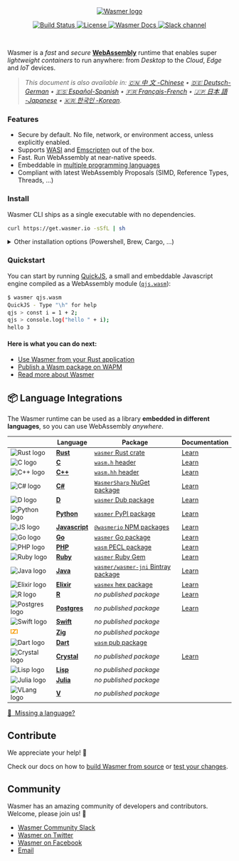 <div align="center">
  <a href="https://wasmer.io" target="_blank" rel="noopener noreferrer">
    <img width="300" src="https://raw.githubusercontent.com/wasmerio/wasmer/master/assets/logo.png" alt="Wasmer logo">
  </a>

  <p>
    <a href="https://github.com/wasmerio/wasmer/actions?query=workflow%3Abuild">
      <img src="https://github.com/wasmerio/wasmer/workflows/build/badge.svg?style=flat-square" alt="Build Status">
    </a>
    <a href="https://github.com/wasmerio/wasmer/blob/master/LICENSE">
      <img src="https://img.shields.io/github/license/wasmerio/wasmer.svg" alt="License">
    </a>
    <a href="https://docs.wasmer.io">
      <img src="https://img.shields.io/static/v1?label=Docs&message=docs.wasmer.io&color=blue" alt="Wasmer Docs">
    </a>
    <a href="https://slack.wasmer.io">
      <img src="https://img.shields.io/static/v1?label=Slack&message=join%20us!&color=brighgreen" alt="Slack channel">
    </a>
  </p>
</div>

<br />

Wasmer is a _fast_ and _secure_ [**WebAssembly**](https://webassembly.org) runtime that enables super
_lightweight containers_ to run anywhere: from *Desktop* to the *Cloud*, *Edge* and *IoT* devices.

> _This document is also available in:
[🇨🇳 中 文 -Chinese](https://github.com/wasmerio/wasmer/blob/master/docs/cn/README.md) • 
[🇩🇪 Deutsch-German](https://github.com/wasmerio/wasmer/blob/master/docs/de/README.md) • 
[🇪🇸 Español-Spanish](https://github.com/wasmerio/wasmer/blob/master/docs/es/README.md) • 
[🇫🇷 Français-French](https://github.com/wasmerio/wasmer/blob/master/docs/fr/README.md) • 
[🇯🇵 日本 語 -Japanese](https://github.com/wasmerio/wasmer/blob/master/docs/ja/README.md) • 
[🇰🇷 한국인 -Korean](https://github.com/wasmerio/wasmer/blob/master/docs/ko/README.md)_.

### Features

* Secure by default. No file, network, or environment access, unless explicitly enabled.
* Supports [WASI](https://github.com/WebAssembly/WASI) and [Emscripten](https://emscripten.org/) out of the box.
* Fast. Run WebAssembly at near-native speeds.
* Embeddable in [multiple programming languages](https://github.com/wasmerio/wasmer/#-language-integrations)
* Compliant with latest WebAssembly Proposals (SIMD, Reference Types, Threads, ...)

### Install

Wasmer CLI ships as a single executable with no dependencies.

```sh
curl https://get.wasmer.io -sSfL | sh
```


<details>
  <summary>Other installation options (Powershell, Brew, Cargo, ...)</summary>
  
  _Wasmer can be installed from various package managers. Choose the one that fits best for your environment:_
  
  * Powershell (Windows)
    ```powershell
    iwr https://win.wasmer.io -useb | iex
    ```

  * <a href="https://formulae.brew.sh/formula/wasmer">Homebrew</a> (macOS, Linux)

    ```sh
    brew install wasmer
    ```

  * <a href="https://github.com/ScoopInstaller/Main/blob/master/bucket/wasmer.json">Scoop</a> (Windows)

    ```sh
    scoop install wasmer
    ```

  * <a href="https://chocolatey.org/packages/wasmer">Chocolatey</a> (Windows)

    ```sh
    choco install wasmer
    ```
  
  * <a href="https://crates.io/crates/wasmer-cli/">Cargo</a>

    _Note: All the available
    features are described in the [`wasmer-cli`
    crate docs](https://github.com/wasmerio/wasmer/tree/master/lib/cli/README.md)_

    ```sh
    cargo install wasmer-cli
    ```

  > Looking for more installation options? See [the `wasmer-install`
  repository](https://github.com/wasmerio/wasmer-install) to learn
  more!
</details>

### Quickstart

You can start by running
[QuickJS](https://github.com/bellard/quickjs/), a small and
embeddable Javascript engine compiled as a WebAssembly module ([`qjs.wasm`](https://registry-cdn.wapm.io/contents/_/quickjs/0.0.3/build/qjs.wasm)):

```bash
$ wasmer qjs.wasm
QuickJS - Type "\h" for help
qjs > const i = 1 + 2;
qjs > console.log("hello " + i);
hello 3
```

#### Here is what you can do next:

- [Use Wasmer from your Rust application](https://docs.wasmer.io/integrations/rust)
- [Publish a Wasm package on WAPM](https://docs.wasmer.io/ecosystem/wapm/publishing-your-package)
- [Read more about Wasmer](https://medium.com/wasmer/)

## 📦 Language Integrations

The Wasmer runtime can be used as a library **embedded in different
languages**, so you can use WebAssembly _anywhere_.

| | Language | Package | Documentation |
|-|-|-|-|
| ![Rust logo] | [**Rust**][Rust integration] | [`wasmer` Rust crate] | [Learn][rust docs]
| ![C logo] | [**C**][C integration] | [`wasm.h` header] | [Learn][c docs] |
| ![C++ logo] | [**C++**][C integration] | [`wasm.hh` header] | [Learn][c docs] |
| ![C# logo] | [**C#**][C# integration] | [`WasmerSharp` NuGet package] | [Learn][c# docs] |
| ![D logo] | [**D**][D integration] | [`wasmer` Dub package] | [Learn][d docs] |
| ![Python logo] | [**Python**][Python integration] | [`wasmer` PyPI package] | [Learn][python docs] |
| ![JS logo] | [**Javascript**][JS integration] | [`@wasmerio` NPM packages] | [Learn][js docs] |
| ![Go logo] | [**Go**][Go integration] | [`wasmer` Go package] | [Learn][go docs] |
| ![PHP logo] | [**PHP**][PHP integration] | [`wasm` PECL package] | [Learn][php docs] |
| ![Ruby logo] | [**Ruby**][Ruby integration] | [`wasmer` Ruby Gem] | [Learn][ruby docs] |
| ![Java logo] | [**Java**][Java integration] | [`wasmer/wasmer-jni` Bintray package] | [Learn][java docs] |
| ![Elixir logo] | [**Elixir**][Elixir integration] | [`wasmex` hex package] | [Learn][elixir docs] |
| ![R logo] | [**R**][R integration] | *no published package* | [Learn][r docs] |
| ![Postgres logo] | [**Postgres**][Postgres integration] | *no published package* | [Learn][postgres docs] |
| ![Swift logo] | [**Swift**][Swift integration] | *no published package* | |
| ![Zig logo] | [**Zig**][Zig integration] | *no published package* | |
| ![Dart logo] | [**Dart**][Dart integration] | [`wasm` pub package] | |
| ![Crystal logo] | [**Crystal**][Crystal integration] | *no published package* | [Learn][crystal docs] |
| ![Lisp logo] | [**Lisp**][Lisp integration] | *no published package* | |
| ![Julia logo] | [**Julia**][Julia integration] | *no published package* | |
| ![VLang logo] | [**V**][vlang integration] | *no published package* | |

[👋&nbsp;&nbsp;Missing a language?](https://github.com/wasmerio/wasmer/issues/new?assignees=&labels=%F0%9F%8E%89+enhancement&template=---feature-request.md&title=)

[rust logo]: https://raw.githubusercontent.com/wasmerio/wasmer/master/assets/languages/rust.svg
[rust integration]: https://github.com/wasmerio/wasmer/tree/master/lib/api
[`wasmer` rust crate]: https://crates.io/crates/wasmer/
[rust docs]: https://docs.rs/wasmer/

[c logo]: https://raw.githubusercontent.com/wasmerio/wasmer/master/assets/languages/c.svg
[c integration]: https://github.com/wasmerio/wasmer/tree/master/lib/c-api
[`wasm.h` header]: https://github.com/wasmerio/wasmer/blob/master/lib/c-api/tests/wasm-c-api/include/wasm.h
[c docs]: https://docs.rs/wasmer-c-api/*/wasmer/wasm_c_api/index.html

[c++ logo]: https://raw.githubusercontent.com/wasmerio/wasmer/master/assets/languages/cpp.svg
[`wasm.hh` header]: https://github.com/wasmerio/wasmer/blob/master/lib/c-api/tests/wasm-c-api/include/wasm.hh

[c# logo]: https://raw.githubusercontent.com/wasmerio/wasmer/master/assets/languages/csharp.svg
[c# integration]: https://github.com/migueldeicaza/WasmerSharp
[`wasmersharp` nuget package]: https://www.nuget.org/packages/WasmerSharp/
[c# docs]: https://migueldeicaza.github.io/WasmerSharp/

[d logo]: https://raw.githubusercontent.com/wasmerio/wasmer/master/assets/languages/d.svg
[d integration]: https://github.com/chances/wasmer-d
[`wasmer` Dub package]: https://code.dlang.org/packages/wasmer
[d docs]: https://chances.github.io/wasmer-d

[python logo]: https://raw.githubusercontent.com/wasmerio/wasmer/master/assets/languages/python.svg
[python integration]: https://github.com/wasmerio/wasmer-python
[`wasmer` pypi package]: https://pypi.org/project/wasmer/
[python docs]: https://wasmerio.github.io/wasmer-python/api/wasmer

[go logo]: https://raw.githubusercontent.com/wasmerio/wasmer/master/assets/languages/go.svg
[go integration]: https://github.com/wasmerio/wasmer-go
[`wasmer` go package]: https://pkg.go.dev/github.com/wasmerio/wasmer-go/wasmer
[go docs]: https://pkg.go.dev/github.com/wasmerio/wasmer-go/wasmer?tab=doc

[php logo]: https://raw.githubusercontent.com/wasmerio/wasmer/master/assets/languages/php.svg
[php integration]: https://github.com/wasmerio/wasmer-php
[`wasm` pecl package]: https://pecl.php.net/package/wasm
[php docs]: https://wasmerio.github.io/wasmer-php/

[js logo]: https://raw.githubusercontent.com/wasmerio/wasmer/master/assets/languages/js.svg
[js integration]: https://github.com/wasmerio/wasmer-js
[`@wasmerio` npm packages]: https://www.npmjs.com/org/wasmer
[js docs]: https://docs.wasmer.io/integrations/js/reference-api

[ruby logo]: https://raw.githubusercontent.com/wasmerio/wasmer/master/assets/languages/ruby.svg
[ruby integration]: https://github.com/wasmerio/wasmer-ruby
[`wasmer` ruby gem]: https://rubygems.org/gems/wasmer
[ruby docs]: https://wasmerio.github.io/wasmer-ruby/wasmer_ruby/index.html

[java logo]: https://raw.githubusercontent.com/wasmerio/wasmer/master/assets/languages/java.svg
[java integration]: https://github.com/wasmerio/wasmer-java
[`wasmer/wasmer-jni` bintray package]: https://bintray.com/wasmer/wasmer-jni/wasmer-jni
[java docs]: https://github.com/wasmerio/wasmer-java/#api-of-the-wasmer-library

[elixir logo]: https://raw.githubusercontent.com/wasmerio/wasmer/master/assets/languages/elixir.svg
[elixir integration]: https://github.com/tessi/wasmex
[elixir docs]: https://hexdocs.pm/wasmex/api-reference.html
[`wasmex` hex package]: https://hex.pm/packages/wasmex

[r logo]: https://raw.githubusercontent.com/wasmerio/wasmer/master/assets/languages/r.svg
[r integration]: https://github.com/dirkschumacher/wasmr
[r docs]: https://github.com/dirkschumacher/wasmr#example

[postgres logo]: https://raw.githubusercontent.com/wasmerio/wasmer/master/assets/languages/postgres.svg
[postgres integration]: https://github.com/wasmerio/wasmer-postgres
[postgres docs]: https://github.com/wasmerio/wasmer-postgres#usage--documentation

[swift logo]: https://raw.githubusercontent.com/wasmerio/wasmer/master/assets/languages/swift.svg
[swift integration]: https://github.com/AlwaysRightInstitute/SwiftyWasmer

[zig logo]: https://raw.githubusercontent.com/ziglang/logo/master/zig-favicon.png
[zig integration]: https://github.com/zigwasm/wasmer-zig

[dart logo]: https://raw.githubusercontent.com/wasmerio/wasmer/master/assets/languages/dart.svg
[dart integration]: https://github.com/dart-lang/wasm
[`wasm` pub package]: https://pub.dev/packages/wasm

[lisp logo]: https://raw.githubusercontent.com/wasmerio/wasmer/master/assets/languages/lisp.svg
[lisp integration]: https://github.com/helmutkian/cl-wasm-runtime

[crystal logo]: https://raw.githubusercontent.com/wasmerio/wasmer/master/assets/languages/crystal.svg
[crystal integration]: https://github.com/naqvis/wasmer-crystal
[crystal docs]: https://naqvis.github.io/wasmer-crystal/

[julia logo]: https://raw.githubusercontent.com/wasmerio/wasmer/master/assets/languages/julia.svg
[julia integration]: https://github.com/Pangoraw/Wasmer.jl

[vlang logo]: https://raw.githubusercontent.com/wasmerio/wasmer/master/assets/languages/vlang.svg
[vlang integration]: https://github.com/vlang/wasmer

## Contribute

We appreciate your help! 💜

Check our docs on how to [build Wasmer from
source](https://docs.wasmer.io/ecosystem/wasmer/building-from-source) or [test your changes](https://docs.wasmer.io/ecosystem/wasmer/building-from-source/testing).

## Community

Wasmer has an amazing community of developers and contributors. Welcome, please join us! 👋

- [Wasmer Community Slack](https://slack.wasmer.io/)
- [Wasmer on Twitter](https://twitter.com/wasmerio)
- [Wasmer on Facebook](https://www.facebook.com/wasmerio)
- [Email](mailto:hello@wasmer.io)
